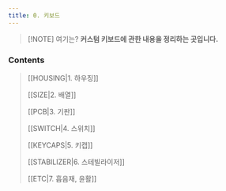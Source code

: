 ```yaml
---
title: 0. 키보드
---
```


> [!NOTE] 여기는?
> **커스텀 키보드에 관한 내용을 정리하는 곳입니다.**


### Contents

> [[HOUSING|1. 하우징]]
> 
> [[SIZE|2. 배열]]
> 
> [[PCB|3. 기판]]
> 
> [[SWITCH|4. 스위치]]
> 
> [[KEYCAPS|5. 키캡]]
> 
> [[STABILIZER|6. 스테빌라이저]]
> 
> [[ETC|7. 흡음재, 윤활]]
